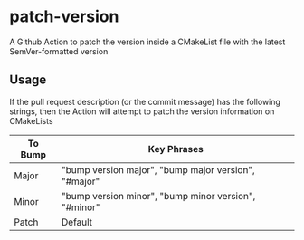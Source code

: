 # patch-version

A Github Action to patch the version inside a CMakeList file with the latest SemVer-formatted version

## Usage

If the pull request description (or the commit message) has the following strings, then the Action will attempt to patch the version information on CMakeLists

| To Bump | Key Phrases |
|----------|------------|
| Major | "bump version major", "bump major version", "#major" |
| Minor | "bump version minor", "bump minor version", "#minor" |
| Patch | Default |